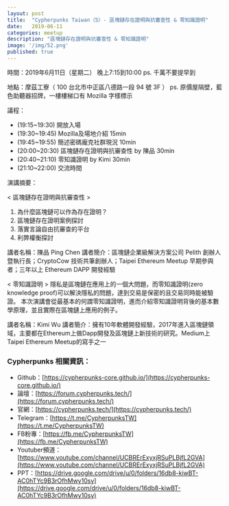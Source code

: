 ```yaml
---
layout: post
title:  "Cypherpunks Taiwan（5）- 區塊鏈存在證明與抗審查性 & 零知識證明"
date:   2019-06-11
categories: meetup
description: "區塊鏈存在證明與抗審查性 & 零知識證明"
image: '/img/52.png'
published: true
---
```


時間：2019年6月11日（星期二） 晚上7:15到10:00
ps. 千萬不要提早到

地點：摩茲工寮（ 100 台北市中正區八德路一段 94 號 3F ）
ps. 原價屋隔壁，藍色助聽器招牌，一樓樓梯口有 Mozilla 字樣標示

議程：
* (19:15~19:30) 開放入場
* (19:30~19:45) Mozilla及場地介紹 15min
* (19:45~19:55) 簡述密碼龐克社群現況 10min
* (20:00~20:30) 區塊鏈存在證明與抗審查性 by 陳品 30min
* (20:40~21:10) 零知識證明 by Kimi 30min
* (21:10~22:00) 交流時間

演講摘要：

< 區塊鏈存在證明與抗審查性 >
1. 為什麼區塊鏈可以作為存在證明？
2. 區塊鏈存在證明案例探討
3. 落實言論自由抗審查的平台
4. 利弊權衡探討

講者名稱：陳品 Ping Chen
講者簡介：區塊鏈企業級解決方案公司 Pelith 創辦人暨執行長；CryptoCow 技術共筆創辦人；Taipei Ethereum Meetup 早期參與者；三年以上 Ethereum DAPP 開發經驗

< 零知識證明 >
隱私是區塊鏈在應用上的一個大問題，而零知識證明(zero knowledge proof)可以解決隱私的問題，達到交易是保密的且交易同時能被驗證。
本次演講會從最基本的何謂零知識證明，進而介紹零知識證明背後的基本數學原理，並且實際在區塊鏈上應用的例子。

講者名稱：Kimi Wu
講者簡介：擁有10年軟體開發經驗，2017年進入區塊鏈領域，主要都在Ethereum上做Dapp開發及區塊鏈上新技術的研究。Medium上Taipei Ethereum Meetup的寫手之一

### Cypherpunks 相關資訊：
* Github：[https://cypherpunks-core.github.io/](https://cypherpunks-core.github.io/)
* 論壇：[https://forum.cypherpunks.tech/](https://forum.cypherpunks.tech/)
* 官網：[https://cypherpunks.tech/](https://cypherpunks.tech/)
* Telegram：[https://t.me/CypherpunksTW](https://t.me/CypherpunksTW)
* FB粉專：[https://fb.me/CypherpunksTW](https://fb.me/CypherpunksTW)
* Youtuber頻道：[https://www.youtube.com/channel/UCBRErExyxjRSuPLBjfL2GVA](https://www.youtube.com/channel/UCBRErExyxjRSuPLBjfL2GVA)
* PPT：[https://drive.google.com/drive/u/0/folders/16db8-kiwBT-AC0hTYc9B3rOfhMwy10sy](https://drive.google.com/drive/u/0/folders/16db8-kiwBT-AC0hTYc9B3rOfhMwy10sy)